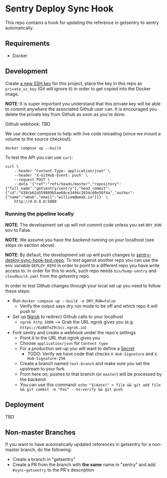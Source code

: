 # Sentry Deploy Sync Hook

This repo contains a hook for updating the reference in getsentry to sentry automatically.

## Requirements

- Docker

## Development

Create [a new SSH key](https://github.com/settings/keys) for this project, place the key in this repo as `private_ss_key`
(Git will ignore it) in order to get copied into the Docker image.

**NOTE**: It is super important you understand that this private key will be able to commit anywhere the associated Github user can. It is encouraged you delete the private key from Github as soon as you're done.

Github webhook: TBD

We use docker compose to help with live code reloading (since we mount a volume to the source checkout):

```shell
docker compose up --build
```

To test the API you can use `curl`:

```shell
curl \
    --header "Content-Type: application/json" \
    --header 'X-GitHub-Event: push' \
    --request POST \
    --data '{"ref":"refs/heads/master","repository":{"full_name":"getsentry/sentry"},"head_commit":{"id":"438cb62a559889b5ae68ce3494c1034c60e50f4a","author":{"name":"wmak","email":"william@wmak.io"}}}' \
    http://0.0.0.0:5000
```

### Running the pipeline locally

**NOTE**: The development set up will not commit code unless you set `DRY_RUN` env to False.

**NOTE**: We assume you have the backend running on your localhost (see steps on section above).

**NOTE**: By default, the development set up will push changes to [sentry-deploy-sync-hook-test-repo](https://github.com/getsentry/sentry-deploy-sync-hook-test-repo). To test against another repo you can use the env variable `DEPLOY_REPO` in order to point to a different repo you have write access to. In order for this to work, such repo needs `bin/bump-sentry` and `cloudbuild.yaml` from the getsentry repo.

In order to test Github changes through your local set up you need to follow these steps:

- Run `docker compose up --build -e DRY_RUN=False`
  - Verify the output says dry run mode to be off and which repo it will push to
- Set up [Ngrok](https://ngrok.io/) to redirect Github calls to your localhost
  - `ngrok http 5000` --> Grab the URL ngrok gives you (e.g. `https://6a88fe29c5cc.ngrok.io`)
- Fork sentry and create a webhook under the repo's settings
  - Point it to the URL that ngrok gives you
  - Choose `application/json` for `Content type`
  - For a production set-up you will want to define a [Secret](https://docs.github.com/en/developers/webhooks-and-events/creating-webhooks#secret)
    - TODO: Verify we have code that checks `X-Hub-Signature` and `X-Hub-Signature-256`
  - Create a branch named `test-branch` and make sure you set the upstream to your fork
  - From here on, pushes to that branch (or `master`) will be processed by the backend
  - You can use this command: `echo "$(date)" > file && git add file && git commit -m "Foo" --no-verify && git push`

## Deployment

TBD

## Non-master Branches

If you want to have automatically updated references in getsentry for a non-master branch, do the following:

- Create a branch in "getsentry"
- Create a PR from the branch with **the same** name in "sentry" and add `#sync-getsentry` to the PR's description
